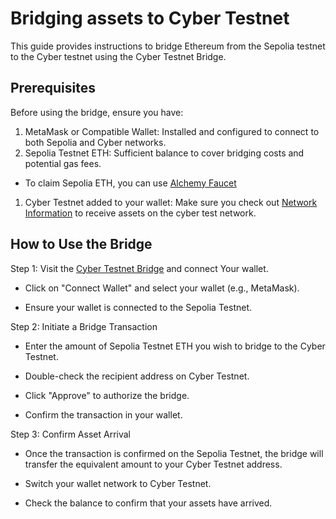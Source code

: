 # Bridging assets to Cyber Testnet

This guide provides instructions to bridge Ethereum from the Sepolia testnet to the Cyber testnet using the Cyber Testnet Bridge. 

## Prerequisites
Before using the bridge, ensure you have:

1. MetaMask or Compatible Wallet: Installed and configured to connect to both Sepolia and Cyber networks.
2. Sepolia Testnet ETH: Sufficient balance to cover bridging costs and potential gas fees.
- To claim Sepolia ETH, you can use [Alchemy Faucet](https://www.alchemy.com/faucets/ethereum-sepolia)
1. Cyber Testnet added to your wallet: Make sure you check out [Network Information](/build-on-cyber/network-info) to receive assets on the cyber test network.

## How to Use the Bridge
Step 1: Visit the [Cyber Testnet Bridge](https://cyber-testnet.testnets.rollbridge.app/) and connect Your wallet.

- Click on "Connect Wallet" and select your wallet (e.g., MetaMask).

- Ensure your wallet is connected to the Sepolia Testnet.

Step 2: Initiate a Bridge Transaction

- Enter the amount of Sepolia Testnet ETH you wish to bridge to the Cyber Testnet.

- Double-check the recipient address on Cyber Testnet.

- Click "Approve" to authorize the bridge.

- Confirm the transaction in your wallet.

Step 3: Confirm Asset Arrival

- Once the transaction is confirmed on the Sepolia Testnet, the bridge will transfer the equivalent amount to your Cyber Testnet address.

- Switch your wallet network to Cyber Testnet.

- Check the balance to confirm that your assets have arrived.               
